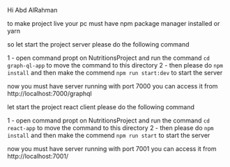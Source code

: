 Hi Abd AlRahman

to make project live your pc must have npm package manager installed or yarn

so let start the project server please do the following command

1 - open command propt on NutritionsProject and run the command `cd graph-ql-app` to move the command to this directory
2 - then please do `npm install` and then make the commend `npm run start:dev` to start the server

now you must have server running with port 7000
you can access it from http://localhost:7000/graphql

let start the project react client please do the following command

1 - open command propt on NutritionsProject and run the command `cd react-app` to move the command to this directory
2 - then please do `npm install` and then make the commend `npm run start` to start the server

now you must have server running with port 7001
you can access it from http://localhost:7001/




